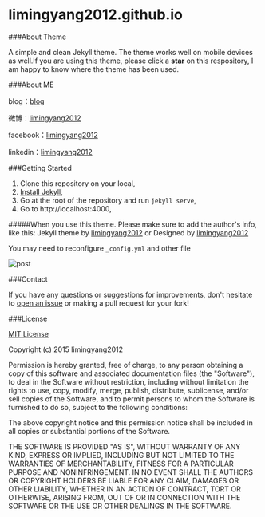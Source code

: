 # limingyang2012.github.io

###About Theme 

A simple and clean Jekyll theme. The theme works well on mobile devices as well.If you are using this theme, please click a **star** on this respository, I am happy to know where the theme has been used.


###About ME

blog：[blog](http://limingyang2012.github.io/)

微博：[limingyang2012](http://weibo.com/limingyang2012)

facebook：[limingyang2012](https://www.facebook.com/limingyang2012)

linkedin：[limingyang2012](www.linkedin.com/in/limingyang2012)

###Getting Started

1. Clone this repository on your local,
1. [Install Jekyll](https://github.com/mojombo/jekyll/wiki/install),
1. Go at the root of the repository and run ```jekyll serve```,
1. Go to http://localhost:4000,

#####When you use this theme. Please make sure to add the author's info, like this: Jekyll theme by [limingyang2012](https://github.com/limingyang2012) or Designed by [limingyang2012](https://github.com/limingyang2012)

You may need to reconfigure `_config.yml` and other file

![post](https://github.com/limingyang2012/limingyang2012.github.io/blob/master/assets/readme/post.jpg)


###Contact

If you have any questions or suggestions for improvements, don't
hesitate to [open an issue](https://github.com/limingyang2012/limingyang2012.github.io/issues)
or making a pull request for your fork!

###License

[MIT License](https://github.com/limingyang2012/limingyang2012.github.io/blob/master/LICENSE)

Copyright (c) 2015 limingyang2012

Permission is hereby granted, free of charge, to any person obtaining a copy
of this software and associated documentation files (the "Software"), to deal
in the Software without restriction, including without limitation the rights
to use, copy, modify, merge, publish, distribute, sublicense, and/or sell
copies of the Software, and to permit persons to whom the Software is
furnished to do so, subject to the following conditions:

The above copyright notice and this permission notice shall be included in
all copies or substantial portions of the Software.

THE SOFTWARE IS PROVIDED "AS IS", WITHOUT WARRANTY OF ANY KIND, EXPRESS OR
IMPLIED, INCLUDING BUT NOT LIMITED TO THE WARRANTIES OF MERCHANTABILITY,
FITNESS FOR A PARTICULAR PURPOSE AND NONINFRINGEMENT. IN NO EVENT SHALL THE
AUTHORS OR COPYRIGHT HOLDERS BE LIABLE FOR ANY CLAIM, DAMAGES OR OTHER
LIABILITY, WHETHER IN AN ACTION OF CONTRACT, TORT OR OTHERWISE, ARISING FROM,
OUT OF OR IN CONNECTION WITH THE SOFTWARE OR THE USE OR OTHER DEALINGS IN
THE SOFTWARE.
